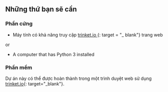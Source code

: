 ## Những thứ bạn sẽ cần

### Phần cứng

+ Máy tính có khả năng truy cập [ trinket.io ](https://trinket.io) {: target = "_ blank"} trang web 

or

+ A computer that has Python 3 installed

### Phần mềm

Dự án này có thể được hoàn thành trong một trình duyệt web sử dụng [trinket.io](https://trinket.io){: target="_blank"}.